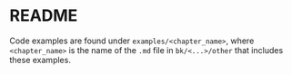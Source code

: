 # README

Code examples are found under `examples/<chapter_name>`, where `<chapter_name>` is the name of the `.md` file in `bk/<...>/other` that includes these examples.
